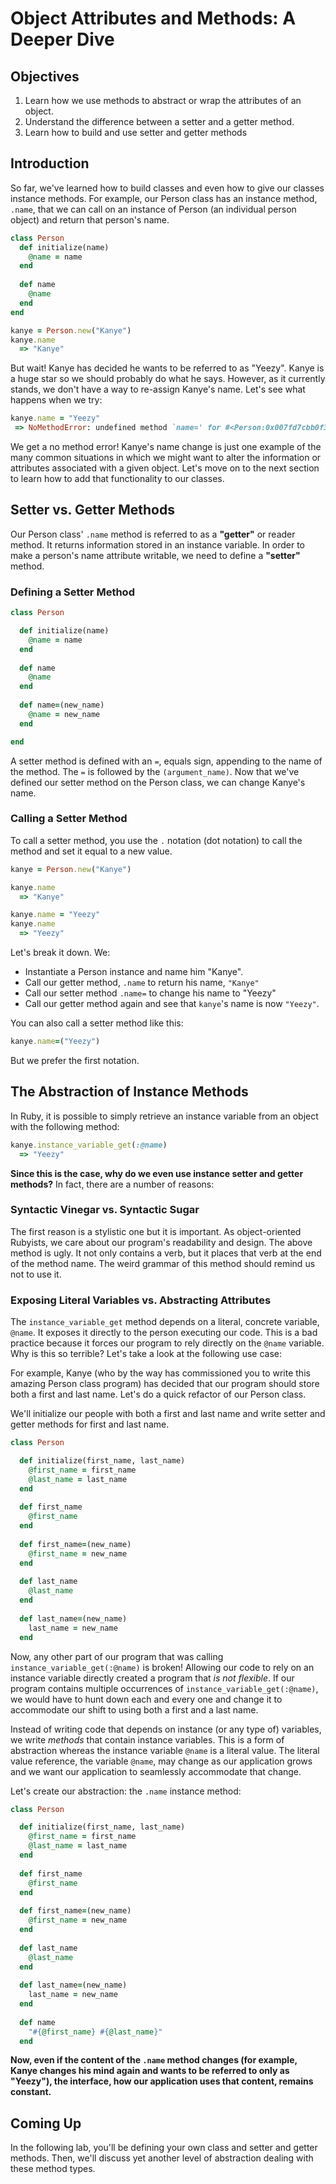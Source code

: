 # Object Attributes and Methods: A Deeper Dive

## Objectives

1. Learn how we use methods to abstract or wrap the attributes of an object.
2. Understand the difference between a setter and a getter method.
3. Learn how to build and use setter and getter methods

## Introduction

So far, we've learned how to build classes and even how to give our classes instance methods. For example, our Person class has an instance method, `.name`, that we can call on an instance of Person (an individual person object) and return that person's name. 

```ruby
class Person
  def initialize(name)
    @name = name
  end
  
  def name
    @name
  end
end

kanye = Person.new("Kanye")
kanye.name 
  => "Kanye"

```

But wait! Kanye has decided he wants to be referred to as "Yeezy". Kanye is a huge star so we should probably do what he says. However, as it currently stands, we don't have a way to re-assign Kanye's name. Let's see what happens when we try: 

```ruby
kanye.name = "Yeezy"
 => NoMethodError: undefined method `name=' for #<Person:0x007fd7cbb0f3d8>
```

We get a no method error! Kanye's name change is just one example of the many common situations in which we might want to alter the information or attributes associated with a given object. Let's move on to the next section to learn how to add that functionality to our classes. 

## Setter vs. Getter Methods

Our Person class' `.name` method is referred to as a **"getter"** or reader method. It returns information stored in an instance variable. In order to make a person's name attribute writable, we need to define a **"setter"** method. 

### Defining a Setter Method

```ruby
class Person

  def initialize(name)
    @name = name
  end
  
  def name
    @name
  end
  
  def name=(new_name)
    @name = new_name
  end

end
```

A setter method is defined with an `=`, equals sign, appending to the name of the method. The `=` is followed by the `(argument_name)`. Now that we've defined our setter method on the Person class, we can change Kanye's name. 

### Calling a Setter Method

To call a setter method, you use the `.` notation (dot notation) to call the method and set it equal to a new value. 


```ruby
kanye = Person.new("Kanye")

kanye.name
  => "Kanye"

kanye.name = "Yeezy"
kanye.name 
  => "Yeezy"
```
Let's break it down. We: 

* Instantiate a Person instance and name him "Kanye". 
* Call our getter method, `.name` to return his name, `"Kanye"` 
* Call our setter method `.name=` to change his name to "Yeezy"
* Call our getter method again and see that `kanye`'s name is now `"Yeezy"`. 

You can also call a setter method like this: 

```ruby
kanye.name=("Yeezy")
```

But we prefer the first notation. 

## The Abstraction of Instance Methods

In Ruby, it is possible to simply retrieve an instance variable from an object with the following method: 

```ruby
kanye.instance_variable_get(:@name)
  => "Yeezy"
```

**Since this is the case, why do we even use instance setter and getter methods?** In fact, there are a number of reasons: 

### Syntactic Vinegar vs. Syntactic Sugar

The first reason is a stylistic one but it is important. As object-oriented Rubyists, we care about our program's readability and design. The above method is ugly. It not only contains a verb, but it places that verb at the end of the method name. The weird grammar of this method should remind us not to use it. 

### Exposing Literal Variables vs. Abstracting Attributes

The `instance_variable_get` method depends on a literal, concrete variable, `@name`. It exposes it directly to the person executing our code. This is a bad practice because it forces our program to rely directly on the `@name` variable. Why is this so terrible? Let's take a look at the following use case:

For example, Kanye (who by the way has commissioned you to write this amazing Person class program) has decided that our program should store both a first and last name. Let's do a quick refactor of our Person class. 

We'll initialize our people with both a first and last name and write setter and getter methods for first and last name.  

```ruby
class Person

  def initialize(first_name, last_name)
    @first_name = first_name
    @last_name = last_name
  end
  
  def first_name
    @first_name
  end
  
  def first_name=(new_name)
    @first_name = new_name
  end
  
  def last_name
    @last_name
  end
  
  def last_name=(new_name)
    last_name = new_name
  end
```

Now, any other part of our program that was calling `instance_variable_get(:@name)` is broken! Allowing our code to rely on an instance variable directly created a program that *is not flexible*. If our program contains multiple occurrences of `instance_variable_get(:@name)`, we would have to hunt down each and every one and change it to accommodate our shift to using both a first and a last name. 

Instead of writing code that depends on instance (or any type of) variables, we write *methods* that contain instance variables. This is a form of abstraction whereas the instance variable `@name` is a literal value. The literal value reference, the variable `@name`, may change as our application grows and we want our application to seamlessly accommodate that change. 

Let's create our abstraction: the `.name` instance method: 

```ruby
class Person

  def initialize(first_name, last_name)
    @first_name = first_name
    @last_name = last_name
  end
  
  def first_name
    @first_name
  end
  
  def first_name=(new_name)
    @first_name = new_name
  end
  
  def last_name
    @last_name
  end
  
  def last_name=(new_name)
    last_name = new_name
  end
  
  def name
    "#{@first_name} #{@last_name}"
  end
```

**Now, even if the content of the `.name` method changes (for example, Kanye changes his mind again and wants to be referred to only as "Yeezy"), the interface, how our application uses that content, remains constant.**


## Coming Up

In the following lab, you'll be defining your own class and setter and getter methods. Then, we'll discuss yet another level of abstraction dealing with these method types. 
